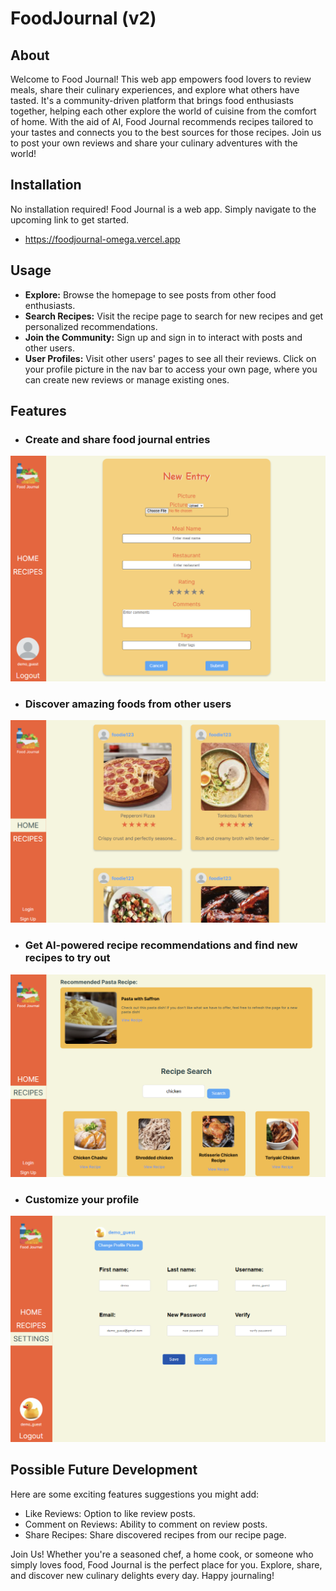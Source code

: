 # FoodJournal (v2)
## About
Welcome to Food Journal! This web app empowers food lovers to review meals, share their culinary experiences, and explore what others have tasted. It's a community-driven platform that brings food enthusiasts together, helping each other explore the world of cuisine from the comfort of home. With the aid of AI, Food Journal recommends recipes tailored to your tastes and connects you to the best sources for those recipes. Join us to post your own reviews and share your culinary adventures with the world!

## Installation
No installation required! Food Journal is a web app. Simply navigate to the upcoming link to get started.
- https://foodjournal-omega.vercel.app

## Usage
- **Explore:** Browse the homepage to see posts from other food enthusiasts.
- **Search Recipes:** Visit the recipe page to search for new recipes and get personalized recommendations.
- **Join the Community:** Sign up and sign in to interact with posts and other users.
- **User Profiles:** Visit other users' pages to see all their reviews. Click on your profile picture in the nav bar to access your own page, where you can create new reviews or manage existing ones.

## Features
- ### Create and share food journal entries
![Create food journal post](public/fjNewEntry.png)
- ### Discover amazing foods from other users
![Discover posts](public/fjHome.png)
- ### Get AI-powered recipe recommendations and find new recipes to try out
![Discover new recipes](public/fjRecipes.png)
- ### Customize your profile
![Profile customization](public/fjSettings.png)

## Possible Future Development
Here are some exciting features suggestions you might add:

- Like Reviews: Option to like review posts.
- Comment on Reviews: Ability to comment on review posts.
- Share Recipes: Share discovered recipes from our recipe page.

Join Us!
Whether you're a seasoned chef, a home cook, or someone who simply loves food, Food Journal is the perfect place for you. Explore, share, and discover new culinary delights every day. Happy journaling!
